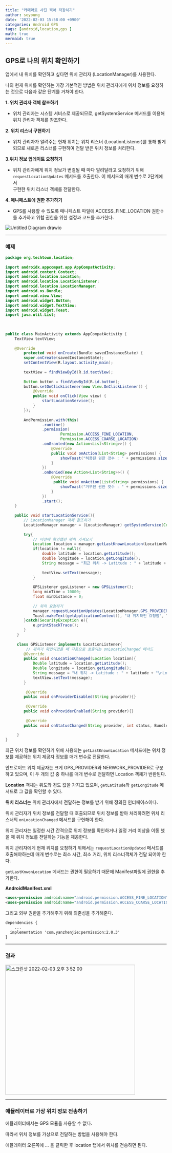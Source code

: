 ```yaml
---
title: "카메라로 사진 찍어 저장하기"
author: seyoung
date: '2022-02-03 15:58:00 +0900'
categories: Android GPS
tags: [android,location,gps ]
math: true
mermaid: true
--- 
```

 
## GPS로 나의 위치 확인하기


앱에서 내 위치를 확인하고 싶다면 위치 관리자 (LocationManager)를 사용한다.

나의 현재 위치를 확인하는 가장 기본적인 방법은 위치 관리자에게 위치 정보를 요청하는 것으로 다음과 같은 단계를 거쳐야 한다.

 **1. 위치 관리자 객체 참조하기**
	
 - 위치 관리자는 시스템 서비스로 제공되므로, getSystemService 메서드를 이용해 <br>위치 관리자 객체를 참조한다.

**2. 위치 리스너 구현하기**

- 위치 관리자가 알려주는 현재 위치는 위치 리스너 (LocationListener)를 통해 받게 되므로 새로운 리스너를 구현하여 전달 받은 위치 정보를 처리한다.

**3.위치 정보 업데이트 요청하기**

- 위치 관리자에게 위치 정보가 변결될 때 마다 알려달라고 요청하기 위해 `requestLocationUpdates` 메서드를 호출한다. 이 메서드의 매개 변수로 2단계에서<br> 구현한 위치 리스너 객체를 전달한다.

**4. 매니페스트에 권한 추가하기**

- GPS를 사용할 수 있도록 매니페스트 파일에 ACCESS_FINE_LOCATION 권한ㅇ를 추가하고 위험 권한을 위한 설정과 코드를 추가한다.


![Untitled Diagram drawio](https://user-images.githubusercontent.com/54762273/152289022-6c163b32-dcdf-435c-a024-59809daeeb59.png)

	       
---

### 예제 

```java
package org.techtown.location;  
  
import androidx.appcompat.app.AppCompatActivity;  
import android.content.Context;  
import android.location.Location;  
import android.location.LocationListener;  
import android.location.LocationManager;  
import android.os.Bundle;  
import android.view.View;  
import android.widget.Button;  
import android.widget.TextView;  
import android.widget.Toast;  
import java.util.List;  
  
  
  
public class MainActivity extends AppCompatActivity {  
    TextView textView;  
  
    @Override  
	    protected void onCreate(Bundle savedInstanceState) {  
        super.onCreate(savedInstanceState);  
        setContentView(R.layout.activity_main);  
  
        textView = findViewById(R.id.textView);  
  
        Button button = findViewById(R.id.button);  
        button.setOnClickListener(new View.OnClickListener() {  
            @Override  
		    public void onClick(View view) {  
                startLocationService();  
            }  
        });  
  
        AndPermission.with(this)  
                .runtime()  
                .permission(  
                        Permission.ACCESS_FINE_LOCATION,  
                        Permission.ACCESS_COARSE_LOCATION)  
                .onGranted(new Action<List<String>>() {  
                    @Override  
				    public void onAction(List<String> permissions) {  
                        showToast("허용된 권한 갯수 : " + permissions.size());  
                    }  
                })  
                .onDenied(new Action<List<String>>() {  
                    @Override  
				     public void onAction(List<String> permissions) {  
                        showToast("거부된 권한 갯수 : " + permissions.size());  
                    }  
                })  
                .start();  
    }  
  
    public void startLocationService(){  
        // LocationManager 객체 참조하기  
	    LocationManager manager = (LocationManager) getSystemService(Context.LOCATION_SERVICE);  
  
        try{  
            // 이전에 확인했던 위치 가져오기  
			Location location = manager.getLastKnownLocation(LocationManager.GPS_PROVIDER);  
            if(location != null){  
                double latitude = location.getLatitude();  
                double longitude = location.getLongitude();  
                String message = "최근 위치 -> Latitude : " + latitude + "\nLongitude" + longitude;  
  
                textView.setText(message);  
            }  
  
            GPSListener gpsListener = new GPSListener();  
            long minTime = 10000;  
            float minDistance = 0;  
  
            // 위치 요청하기  
		    manager.requestLocationUpdates(LocationManager.GPS_PROVIDER, minTime, minDistance,gpsListener);  
            Toast.makeText(getApplicationContext(), "내 위치확인 요청함", Toast.LENGTH_SHORT).show();  
        }catch(SecurityException e){  
            e.printStackTrace();  
        }  
     }  
  
     class GPSListener implements LocationListener{  
	     // 위치가 확인되었을 때 자동으로 호출되는 onLocatioChanged 메서드
        @Override  
	    public void onLocationChanged(Location location){  
            Double latitude = location.getLatitude();  
            Double longitude = location.getLongitude();  
            String message = "내 위치 -> Latitude : " + latitude + "\nLongitude:" + longitude;  
            textView.setText(message);  
        }  
  
         @Override  
	    public void onProviderDisabled(String provider){}  
  
         @Override  
	    public void onProviderEnabled(String provider){}  
  
         @Override  
	    public void onStatusChanged(String provider, int status, Bundle extras){}  
  
     }  
}
```

최근 위치 정보를 확인하기 위해 사용되는 `getLastKnownLocation` 메서드에는 위치 정보를 제공하는 위치 제공자 정보를 매개 변수로 전달한다.

안드로이드 위치 제공자는 크게 GPS_PROVIDER와 NERWORK_PROVIDER로 구분하고 있으며, 이 두 개의 값 중 하나를 매개 변수로 전달하면 Location 객체가 반환된다.

**Location** 객체는 위도와 경도 값을 가지고 있으며,	 `getLatitude`와 `getLongitude` 메서드로 그 값을 확인할 수 있다.

**위치 리스너**는 위치 관리자에서 전달하는 정보를 받기 위해 정의된 인터페이스이다.

위치 관리자가 위치 정보를 전달할 때 호출되므로 위치 정보를 받아 처리하려면 위치 리스너의 `onLocationChanged` 메서드를 구현해야 한다.

위치 관리자는 일정한 시간 간격으로 위치 정보를 확인하거나 일정 거리 이상을 이동 했을 때 위치 정보를 전달하는 기능을 제공한다.

위치 관리자에게 현재 위치를 요청하기 위해서는 `requestLocationUpdated` 메서드를 호출해야하는데 매개 변수로는 최소 시간, 최소 거리, 위치 리스너객체가 전달 되어야 한다.

`getLastKnwonLocation` 메서드는 권한이 필요하기 때문에 Manifest파일에 권한을 추가한다.

**AndroidManifest.xml**

```xml
<uses-permission android:name="android.permission.ACCESS_FINE_LOCATION"/>  
<uses-permission android:name="android.permission.ACCESS_COARSE_LOCATION"/>
```

그리고 외부 권한을 추가해주기 위해 의존성을 추가해준다.

```xml
dependencies {  
	...
  implementation 'com.yanzhenjie:permission:2.0.3'  
}
```

---
### 결과

<img width="405" alt="스크린샷 2022-02-03 오후 3 52 00" src="https://user-images.githubusercontent.com/54762273/152294970-2e01d447-7f05-4b06-b2ee-f60b80a2a141.png">


---

### 애뮬레이터로 가상 위치 정보 전송하기

에뮬레이터에서는 GPS 모듈을 사용할 수 없다.

따라서 위치 정보를 가상으로 전달하는 방법을 사용해야 한다.

에뮬레이터 오른쪽에 ... 을 클릭한 후  location 탭에서 위치를 전송하면 된다.